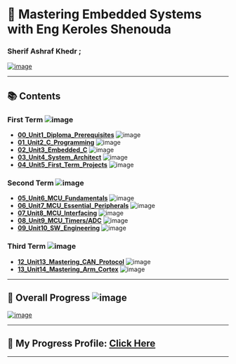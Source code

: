 # 🚀 Mastering Embedded Systems with Eng Keroles Shenouda
### Sherif Ashraf Khedr ;

[![image](https://github.com/sherifkhadr/Mastering-Embedded-System-With-K.S/blob/main/Images/00_Top_In_First_Exam.jpg)](https://www.learn-in-depth-store.com/certificate/sherifkhadr1%40gmail.com)

---

## 📚 Contents

### First Term ![image](https://progress-bar.dev/100/?title=Finished)

- [**00_Unit1_Diploma_Prerequisites**](https://github.com/sherifkhadr/Mastering-Embedded-System-With-K.S)
 ![image](https://progress-bar.dev/100/)
- [**01_Unit2_C_Programming**](01_Unit2_C_Programming) ![image](https://progress-bar.dev/100/)
- [**02_Unit3_Embedded_C**](02_Unit3_Embedded_C) ![image](https://progress-bar.dev/100/)
- [**03_Unit4_System_Architect**](03_Unit4_System_Architect) ![image](https://progress-bar.dev/100/)
- [**04_Unit5_First_Term_Projects**](04_Unit5_First_Term_Projects) ![image](https://progress-bar.dev/100/)
### Second Term ![image](https://progress-bar.dev/90/?title=InProgress)
- [**05_Unit6_MCU_Fundamentals**](05_Unit6_MCU_Fundamentals) ![image](https://progress-bar.dev/100/)
- [**06_Unit7_MCU_Essential_Peripherals**](06_Unit7_MCU_Essential_Peripherals) ![image](https://progress-bar.dev/100/)
- [**07_Unit8_MCU_Interfacing**](07_Unit8_MCU_Interfacing) ![image](https://progress-bar.dev/100/)
- [**08_Unit9_MCU_Timers/ADC**](08_Unit9_MCU_Timers/ADC) ![image](https://progress-bar.dev/100/)
- [**09_Unit10_SW_Engineering**](09_Unit10_SW_Engineering) ![image](https://progress-bar.dev/100/)
### Third Term ![image](https://progress-bar.dev/30/?title=InProgress)
- [**12_Unit13_Mastering_CAN_Protocol**](12_Unit13_Mastering_CAN_Protocol) ![image](https://progress-bar.dev/100/)
- [**13_Unit14_Mastering_Arm_Cortex**](13_Unit14_Mastering_Arm_Cortex) ![image](https://progress-bar.dev/100/)


---

## 🚀 Overall Progress ![image](https://progress-bar.dev/1/?scale=3&title=Terms&suffix=&width=230&color=aa00ff)

[![image](https://github.com/sherifkhadr/Mastering-Embedded-System-With-K.S/blob/main/Images/01_certification.png)](https://www.learn-in-depth-store.com/certificate/sherifkhadr1%40gmail.com)

---

## 🌟 My Progress Profile: [Click Here](https://www.learn-in-depth-store.com/certificate/sherifkhadr1%40gmail.com)

---
